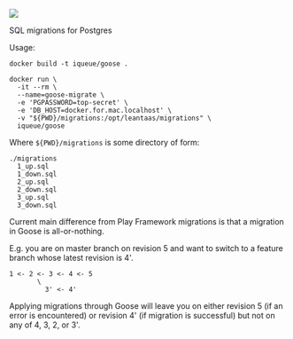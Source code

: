 ![](http://wildgoosefestival.org/wp-content/uploads/2014/06/wild-goose-in-action.jpg)

SQL migrations for Postgres

Usage:
```
docker build -t iqueue/goose .

docker run \
  -it --rm \
  --name=goose-migrate \ 
  -e 'PGPASSWORD=top-secret' \
  -e 'DB_HOST=docker.for.mac.localhost' \
  -v "${PWD}/migrations:/opt/leantaas/migrations" \
  iqueue/goose
```

Where `${PWD}/migrations` is some directory of form:
```
./migrations
  1_up.sql
  1_down.sql
  2_up.sql
  2_down.sql
  3_up.sql
  3_down.sql
```

Current main difference from Play Framework migrations is that a migration in Goose is all-or-nothing.

E.g. you are on master branch on revision 5 and want to switch to a feature branch whose latest revision is 4'.
```
1 <- 2 <- 3 <- 4 <- 5  
       \
         3' <- 4' 
```
Applying migrations through Goose will leave you on either revision 5 (if an error is encountered) or revision 4' (if migration is successful) but not on any of 4, 3, 2, or 3'. 
